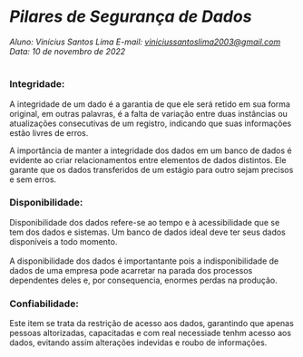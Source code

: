 # ***Pilares de Segurança de Dados***
_Aluno: Vinícius Santos Lima  E-mail: viniciussantoslima2003@gmail.com<br>Data: 10 de novembro de 2022_
#  

### Integridade: 
A integridade de um dado é a garantia de que ele será retido em sua forma original, em outras palavras, é a falta de variação entre duas instâncias ou atualizações 
consecutivas de um registro, indicando que suas informações estão livres de erros.<br>

A importância de manter a integridade dos dados em um banco de dados é evidente ao criar relacionamentos entre elementos de dados distintos. 
Ele garante que os dados transferidos de um estágio para outro sejam precisos e sem erros.<br>

### Disponibilidade:
Disponibilidade dos dados refere-se ao tempo e à acessibilidade que se tem dos dados e sistemas. Um banco de dados ideal deve ter seus dados disponíveis a todo momento.<br><br>
A disponibilidade dos dados é importantante pois a indisponibilidade de dados de uma empresa pode acarretar na parada dos processos dependentes deles e, por consequencia, enormes perdas na produção.

### Confiabilidade:
Este item se trata da restrição de acesso aos dados, garantindo que apenas pessoas altorizadas, capacitadas e com real necessiade tenhm acesso aos dados, evitando assim alterações indevidas e roubo de informações. 
